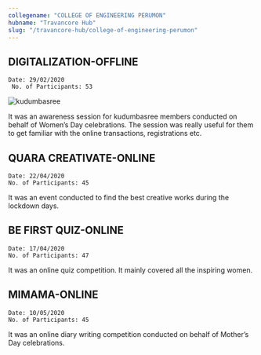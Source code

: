 ```yaml
---
collegename: "COLLEGE OF ENGINEERING PERUMON"
hubname: "Travancore Hub"
slug: "/travancore-hub/college-of-engineering-perumon"
---
```


## DIGITALIZATION-OFFLINE

```Date: 29/02/2020```<br />
``` No. of Participants: 53```

![kudumbasree](/travancore/cep.png)

It was an awareness session for kudumbasree members conducted on behalf of Women’s Day celebrations. The session was really useful for them to get familiar with the online transactions, registrations etc.
 
## QUARA CREATIVATE-ONLINE

```Date: 22/04/2020  ```<br />
```No. of Participants: 45```

It was an event conducted to find the best creative works during the lockdown days. 


## BE FIRST QUIZ-ONLINE

```Date: 17/04/2020  ```<br />
```No. of Participants: 47```

It was an online quiz competition. It mainly covered all the inspiring women.

## MIMAMA-ONLINE

```Date: 10/05/2020 ```<br />
```No. of Participants: 45```

It was an online diary writing competition conducted on behalf of Mother’s Day celebrations.